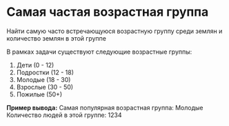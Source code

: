 # Самая частая возрастная группа

Найти самую часто встречающуюся возрастную группу среди землян и количество землян в этой группе

В рамках задачи существуют следующие возрастные группы:
1. Дети (0 - 12)
2. Подростки (12 - 18)
3. Молодые (18 - 30)
4. Взрослые (30 - 50)
5. Пожилые (50+)

**Пример вывода:**
Самая популярная возрастная группа: Молодые
Количество людей в этой группе: 1234